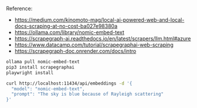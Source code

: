 Reference:
- https://medium.com/kinomoto-mag/local-ai-powered-web-and-local-docs-scraping-at-no-cost-ba027e98380a
- https://ollama.com/library/nomic-embed-text
- https://scrapegraph-ai.readthedocs.io/en/latest/scrapers/llm.html#azure
- https://www.datacamp.com/tutorial/scrapegraphai-web-scraping
- https://scrapegraph-doc.onrender.com/docs/intro  

``` sh
ollama pull nomic-embed-text
pip3 install scrapegraphai
playwright install
```

``` sh
curl http://localhost:11434/api/embeddings -d '{
  "model": "nomic-embed-text",
  "prompt": "The sky is blue because of Rayleigh scattering"
}'
```